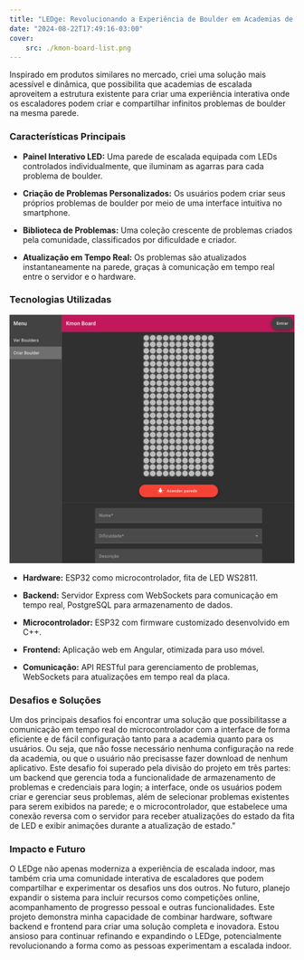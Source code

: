```yaml
---
title: "LEDge: Revolucionando a Experiência de Boulder em Academias de Escalada"
date: "2024-08-22T17:49:16-03:00"
cover:
    src: ./kmon-board-list.png
---
```


Inspirado em produtos similares no mercado, criei uma solução mais acessível e dinâmica, que possibilita que academias de escalada aproveitem a estrutura existente para criar uma experiência interativa onde os escaladores podem criar e compartilhar infinitos problemas de boulder na mesma parede.

<!--more-->

### **Características Principais**
- **Painel Interativo LED:** Uma parede de escalada equipada com LEDs controlados individualmente, que iluminam as agarras para cada problema de boulder.

- **Criação de Problemas Personalizados:** Os usuários podem criar seus próprios problemas de boulder por meio de uma interface intuitiva no smartphone.

- **Biblioteca de Problemas:** Uma coleção crescente de problemas criados pela comunidade, classificados por dificuldade e criador.

- **Atualização em Tempo Real:** Os problemas são atualizados instantaneamente na parede, graças à comunicação em tempo real entre o servidor e o hardware.

### **Tecnologias Utilizadas**

![pagina de criação de novo desafio](./kmon-board-criar.png)

- **Hardware:** ESP32 como microcontrolador, fita de LED WS2811.

- **Backend:** Servidor Express com WebSockets para comunicação em tempo real, PostgreSQL para armazenamento de dados.

- **Microcontrolador:** ESP32 com firmware customizado desenvolvido em C++.

- **Frontend:** Aplicação web em Angular, otimizada para uso móvel.

- **Comunicação:** API RESTful para gerenciamento de problemas, WebSockets para atualizações em tempo real da placa.

### **Desafios e Soluções**

Um dos principais desafios foi encontrar uma solução que possibilitasse a comunicação em tempo real do microcontrolador com a interface de forma eficiente e de fácil configuração tanto para a academia quanto para os usuários. Ou seja, que não fosse necessário nenhuma configuração na rede da academia, ou que o usuário não precisasse fazer download de nenhum aplicativo.
Este desafio foi superado pela divisão do projeto em três partes: um backend que gerencia toda a funcionalidade de armazenamento de problemas e credenciais para login; a interface, onde os usuários podem criar e gerenciar seus problemas, além de selecionar problemas existentes para serem exibidos na parede; e o microcontrolador, que estabelece uma conexão reversa com o servidor para receber atualizações do estado da fita de LED e exibir animações durante a atualização de estado."

### **Impacto e Futuro**

O LEDge não apenas moderniza a experiência de escalada indoor, mas também cria uma comunidade interativa de escaladores que podem compartilhar e experimentar os desafios uns dos outros. No futuro, planejo expandir o sistema para incluir recursos como competições online, acompanhamento de progresso pessoal e outras funcionalidades.
Este projeto demonstra minha capacidade de combinar hardware, software backend e frontend para criar uma solução completa e inovadora. Estou ansioso para continuar refinando e expandindo o LEDge, potencialmente revolucionando a forma como as pessoas experimentam a escalada indoor.
